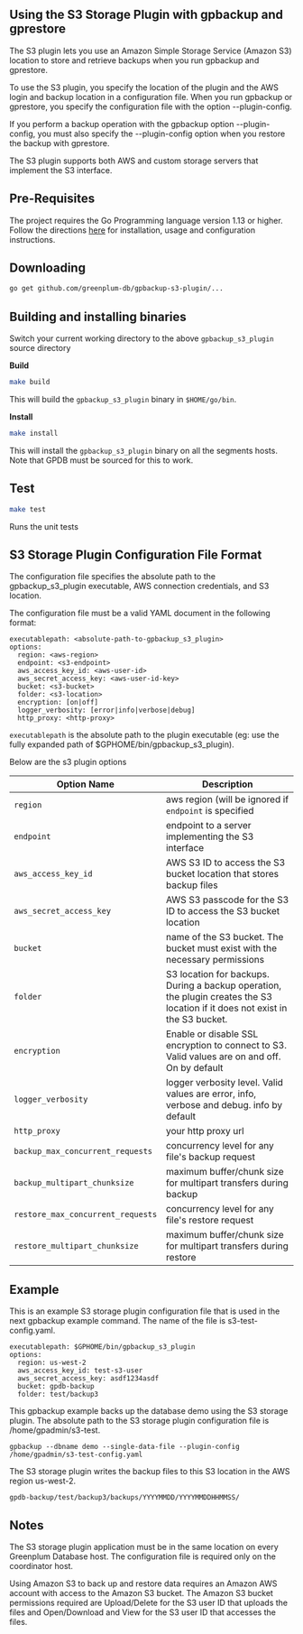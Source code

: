 ## Using the S3 Storage Plugin with gpbackup and gprestore
The S3 plugin lets you use an Amazon Simple Storage Service (Amazon S3) location to store and retrieve backups when you run gpbackup and gprestore.

To use the S3 plugin, you specify the location of the plugin and the AWS login and backup location in a configuration file. When you run gpbackup or gprestore, you specify the configuration file with the option --plugin-config.

If you perform a backup operation with the gpbackup option --plugin-config, you must also specify the --plugin-config option when you restore the backup with gprestore.

The S3 plugin supports both AWS and custom storage servers that implement the S3 interface.

## Pre-Requisites

The project requires the Go Programming language version 1.13 or higher. Follow the directions [here](https://golang.org/doc/) for installation, usage and configuration instructions.

## Downloading

```bash
go get github.com/greenplum-db/gpbackup-s3-plugin/...
```

## Building and installing binaries
Switch your current working directory to the above `gpbackup_s3_plugin` source directory

**Build**
```bash
make build
```
This will build the `gpbackup_s3_plugin` binary in `$HOME/go/bin`.

**Install**
```bash
make install
```
This will install the `gpbackup_s3_plugin` binary on all the segments hosts. Note that GPDB must be sourced for this to work.

## Test
```bash
make test
```
Runs the unit tests

## S3 Storage Plugin Configuration File Format
The configuration file specifies the absolute path to the gpbackup_s3_plugin executable, AWS connection credentials, and S3 location.

The configuration file must be a valid YAML document in the following format: 

```
executablepath: <absolute-path-to-gpbackup_s3_plugin>
options: 
  region: <aws-region>
  endpoint: <s3-endpoint>
  aws_access_key_id: <aws-user-id>
  aws_secret_access_key: <aws-user-id-key>
  bucket: <s3-bucket>
  folder: <s3-location>
  encryption: [on|off]
  logger_verbosity: [error|info|verbose|debug]
  http_proxy: <http-proxy>
 ```

`executablepath` is the absolute path to the plugin executable (eg: use the fully expanded path of $GPHOME/bin/gpbackup_s3_plugin).

Below are the s3 plugin options

| Option Name | Description |
| --- | --- |
| `region`      | aws region (will be ignored if `endpoint` is specified |
| `endpoint`    | endpoint to a server implementing the S3 interface |
| `aws_access_key_id`      | AWS S3 ID to access the S3 bucket location that stores backup files |
| `aws_secret_access_key`       | AWS S3 passcode for the S3 ID to access the S3 bucket location |
| `bucket` | name of the S3 bucket. The bucket must exist with the necessary permissions |
| `folder` | S3 location for backups. During a backup operation, the plugin creates the S3 location if it does not exist in the S3 bucket. |
| `encryption` | Enable or disable SSL encryption to connect to S3. Valid values are on and off. On by default |
| `logger_verbosity` | logger verbosity level. Valid values are error, info, verbose and debug. info by default |
| `http_proxy` | your http proxy url |
| `backup_max_concurrent_requests` | concurrency level for any file's backup request |
| `backup_multipart_chunksize` | maximum buffer/chunk size for multipart transfers during backup |
| `restore_max_concurrent_requests` | concurrency level for any file's restore request |
| `restore_multipart_chunksize` | maximum buffer/chunk size for multipart transfers during restore |

## Example
This is an example S3 storage plugin configuration file that is used in the next gpbackup example command. The name of the file is s3-test-config.yaml.

```
executablepath: $GPHOME/bin/gpbackup_s3_plugin
options: 
  region: us-west-2
  aws_access_key_id: test-s3-user
  aws_secret_access_key: asdf1234asdf
  bucket: gpdb-backup
  folder: test/backup3
```

This gpbackup example backs up the database demo using the S3 storage plugin. The absolute path to the S3 storage plugin configuration file is /home/gpadmin/s3-test.

```
gpbackup --dbname demo --single-data-file --plugin-config /home/gpadmin/s3-test-config.yaml
```
The S3 storage plugin writes the backup files to this S3 location in the AWS region us-west-2.

```
gpdb-backup/test/backup3/backups/YYYYMMDD/YYYYMMDDHHMMSS/
```

## Notes
The S3 storage plugin application must be in the same location on every Greenplum Database host. The configuration file is required only on the coordinator host.

Using Amazon S3 to back up and restore data requires an Amazon AWS account with access to the Amazon S3 bucket. The Amazon S3 bucket permissions required are Upload/Delete for the S3 user ID that uploads the files and Open/Download and View for the S3 user ID that accesses the files.
